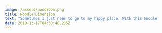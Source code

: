 ```yaml
---
image: /assets/noodroom.png
title: Noodle Dimension
text: "Sometimes I just need to go to my happy place. With this Noodle Dimension, and the power of Virtual Reality, \rI was able to will this dream land into reality. This project is my piece of a inter-dimensional showroom. Basically, each developer at Self Interactive made a VR Room and there was a lobby to get to each room. We showcased this passion project at a pop-up art-show. You should have been there. It was dope."
date: 2019-12-17T04:30:48.235Z
---
```


